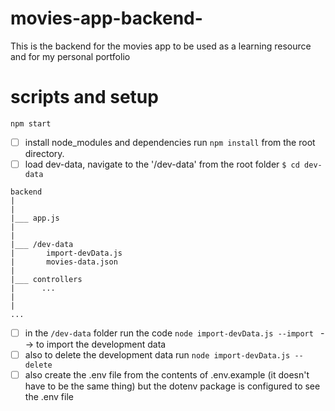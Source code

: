 # movies-app-backend-
This is the backend for the movies app to be used as a learning resource and for my personal portfolio

# scripts and setup
`npm start`


- [ ] install node_modules and dependencies run `npm install` from the root directory.
- [ ] load dev-data, navigate to the '/dev-data' from the root folder `$ cd dev-data `
```
backend
|
|
|___ app.js
|
|
|___ /dev-data
|       import-devData.js
|       movies-data.json
|
|___ controllers
|      ...
|
|
...
```
- [ ] in the `/dev-data` folder run the code `node import-devData.js --import `  --> to import the development data
- [ ] also to delete the development data run `node import-devData.js --delete` 
- [ ] also create the .env file from the contents of .env.example (it doesn't have to be the same thing) but the dotenv package is configured to see the .env file
